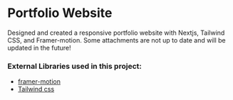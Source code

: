 # Portfolio Website

Designed and created a responsive portfolio website with Nextjs, Tailwind CSS, and Framer-motion. Some attachments are not up to date and will be updated in the future!

### External Libraries used in this project:

- [framer-motion](https://www.framer.com/motion/) <br />
- [Tailwind css](https://tailwindcss.com/) <br />


